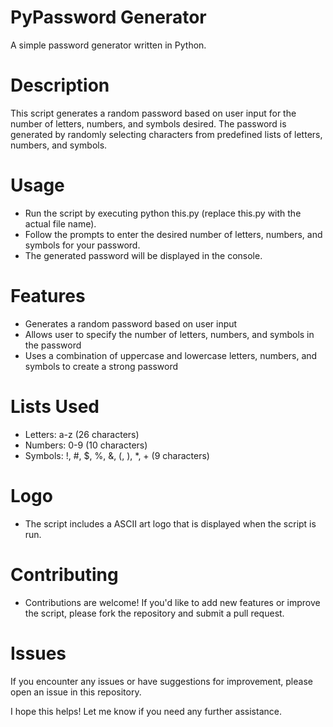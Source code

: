 # PyPassword Generator
A simple password generator written in Python.

# Description
This script generates a random password based on user input for the number of letters, numbers, and symbols desired. The password is generated by randomly selecting characters from predefined lists of letters, numbers, and symbols.

# Usage
- Run the script by executing python this.py (replace this.py with the actual file name).
- Follow the prompts to enter the desired number of letters, numbers, and symbols for your password.
- The generated password will be displayed in the console.
# Features
- Generates a random password based on user input
- Allows user to specify the number of letters, numbers, and symbols in the password
- Uses a combination of uppercase and lowercase letters, numbers, and symbols to create a strong password
# Lists Used
- Letters: a-z (26 characters)
- Numbers: 0-9 (10 characters)
- Symbols: !, #, $, %, &, (, ), *, + (9 characters)
# Logo
- The script includes a ASCII art logo that is displayed when the script is run.
# Contributing
- Contributions are welcome! If you'd like to add new features or improve the script, please fork the repository and submit a pull request.

# Issues
If you encounter any issues or have suggestions for improvement, please open an issue in this repository.

I hope this helps! Let me know if you need any further assistance.

